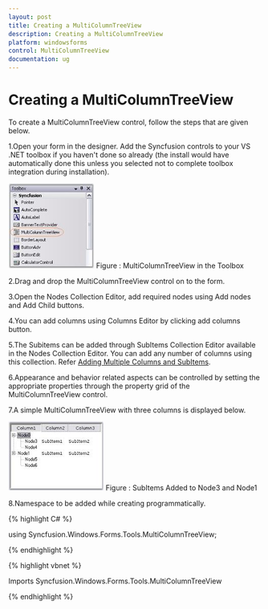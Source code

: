 ```yaml
---
layout: post
title: Creating a MultiColumnTreeView
description: Creating a MultiColumnTreeView
platform: windowsforms
control: MultiColumnTreeView
documentation: ug
---
```

# Creating a MultiColumnTreeView

To create a MultiColumnTreeView control, follow the steps that are given below.

1.Open your form in the designer. Add the Syncfusion controls to your VS .NET toolbox if you haven't done so already (the install would have automatically done this unless you selected not to complete toolbox integration during installation).

 ![](Getting-Started_images/Getting-Started_img1.jpeg) 
 Figure : MultiColumnTreeView in the Toolbox

2.Drag and drop the MultiColumnTreeView control on to the form.

3.Open the Nodes Collection Editor, add required nodes using Add nodes and Add Child buttons. 

4.You can add columns using Columns Editor by clicking add columns button. 

5.The Subitems can be added through SubItems Collection Editor available in the Nodes Collection Editor. You can add any number of columns using this collection. Refer [Adding Multiple Columns and SubItems](http://help.syncfusion.com/ug/windows%20forms/index.html#!Documents/addingmultiplecolumnsandsubitems.htm).

6.Appearance and behavior related aspects can be controlled by setting the appropriate properties through the property grid of the MultiColumnTreeView control. 

7.A simple MultiColumnTreeView with three columns is displayed below.

 ![](Getting-Started_images/Getting-Started_img2.jpeg) 
Figure : SubItems Added to Node3 and Node1


8.Namespace to be added while creating programmatically.

{% highlight C# %}  

using Syncfusion.Windows.Forms.Tools.MultiColumnTreeView;

{% endhighlight %}



{% highlight vbnet %} 

Imports Syncfusion.Windows.Forms.Tools.MultiColumnTreeView

{% endhighlight %}

